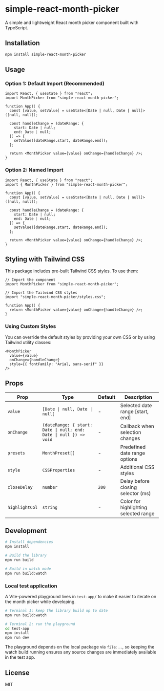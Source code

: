 # simple-react-month-picker

A simple and lightweight React month picker component built with TypeScript.

## Installation

```bash
npm install simple-react-month-picker
```

## Usage

### Option 1: Default Import (Recommended)

```tsx
import React, { useState } from "react";
import MonthPicker from "simple-react-month-picker";

function App() {
  const [value, setValue] = useState<[Date | null, Date | null]>([null, null]);

  const handleChange = (dateRange: {
    start: Date | null;
    end: Date | null;
  }) => {
    setValue([dateRange.start, dateRange.end]);
  };

  return <MonthPicker value={value} onChange={handleChange} />;
}
```

### Option 2: Named Import

```tsx
import React, { useState } from "react";
import { MonthPicker } from "simple-react-month-picker";

function App() {
  const [value, setValue] = useState<[Date | null, Date | null]>([null, null]);

  const handleChange = (dateRange: {
    start: Date | null;
    end: Date | null;
  }) => {
    setValue([dateRange.start, dateRange.end]);
  };

  return <MonthPicker value={value} onChange={handleChange} />;
}
```

## Styling with Tailwind CSS

This package includes pre-built Tailwind CSS styles. To use them:

```tsx
// Import the component
import MonthPicker from "simple-react-month-picker";

// Import the Tailwind CSS styles
import "simple-react-month-picker/styles.css";

function App() {
  return <MonthPicker value={value} onChange={handleChange} />;
}
```

### Using Custom Styles

You can override the default styles by providing your own CSS or by using Tailwind utility classes:

```tsx
<MonthPicker
  value={value}
  onChange={handleChange}
  style={{ fontFamily: "Arial, sans-serif" }}
/>
```

## Props

| Prop           | Type                                                              | Default | Description                           |
| -------------- | ----------------------------------------------------------------- | ------- | ------------------------------------- |
| `value`        | `[Date \| null, Date \| null]`                                    | -       | Selected date range [start, end]      |
| `onChange`     | `(dateRange: { start: Date \| null; end: Date \| null }) => void` | -       | Callback when selection changes       |
| `presets`      | `MonthPreset[]`                                                   | -       | Predefined date range options         |
| `style`        | `CSSProperties`                                                   | -       | Additional CSS styles                 |
| `closeDelay`   | `number`                                                          | `200`   | Delay before closing selector (ms)    |
| `highlightCol` | `string`                                                          | -       | Color for highlighting selected range |

## Development

```bash
# Install dependencies
npm install

# Build the library
npm run build

# Build in watch mode
npm run build:watch
```

### Local test application

A Vite-powered playground lives in `test-app/` to make it easier to iterate on the
month picker while developing.

```bash
# Terminal 1: keep the library build up to date
npm run build:watch

# Terminal 2: run the playground
cd test-app
npm install
npm run dev
```

The playground depends on the local package via `file:..`, so keeping the watch
build running ensures any source changes are immediately available in the test
app.

## License

MIT
